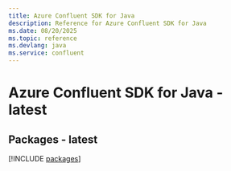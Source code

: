 ```yaml
---
title: Azure Confluent SDK for Java
description: Reference for Azure Confluent SDK for Java
ms.date: 08/20/2025
ms.topic: reference
ms.devlang: java
ms.service: confluent
---
```

# Azure Confluent SDK for Java - latest
## Packages - latest
[!INCLUDE [packages](confluent-index.md)]